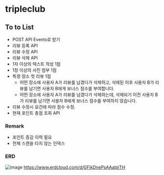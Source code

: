 ﻿# tripleclub

## To to List
* POST API Events로 받기
* 리뷰 등록 API
* 리뷰 수정 API
* 리뷰 삭제 API
* 1자 이상의 텍스트 작성 1점
* 1장 이상의 사진 첨부 1점
* 특정 장소 첫 리뷰 1점
  * 어떤 장소에 사용자 A가 리뷰를 남겼다가 삭제하고, 삭제된 이후 사용자 B가 리뷰를 남기면 사용자 B에게 보너스 점수를 부여합니다.
  * 어떤 장소에 사용자 A가 리뷰를 남겼다가 삭제하는데, 삭제되기 이전 사용자 B가 리뷰를 남기면 사용자 B에게 보너스 점수를 부여하지 않습니다.
* 리뷰 수정시 요건에 따라 점수 수정.
* 현재 포인트 총점 조회 API

### Remark
* 포인트 증감 이력 필요
* 전체 스캔을 타지 않는 인덱스

### ERD
![image](https://user-images.githubusercontent.com/32088584/177117177-6f780f55-db87-45a9-b22c-f20a44d3be97.png)
https://www.erdcloud.com/d/GFjkDnePsAAabjiTH
